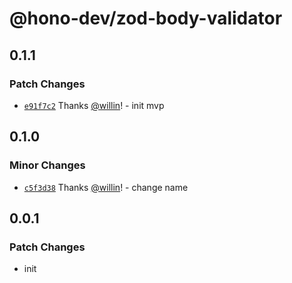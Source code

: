 # @hono-dev/zod-body-validator

## 0.1.1

### Patch Changes

- [`e91f7c2`](https://github.com/willin/api/commit/e91f7c2e7eda189acb14be0db2d37a79c306fc8f) Thanks [@willin](https://github.com/willin)! - init mvp

## 0.1.0

### Minor Changes

- [`c5f3d38`](https://github.com/willin/hono-zod-body-validator/commit/c5f3d387f6de614cf686b005c8ee1aba0d876b47) Thanks [@willin](https://github.com/willin)! - change name

## 0.0.1

### Patch Changes

- init
